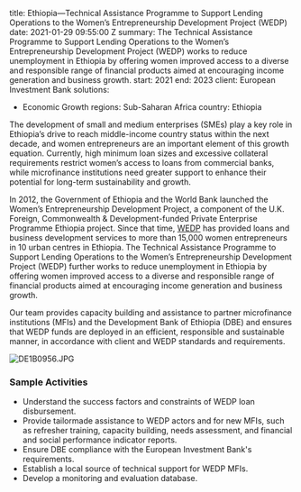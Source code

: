 
title: Ethiopia—Technical Assistance Programme to Support Lending Operations to the
  Women’s Entrepreneurship Development Project (WEDP)
date: 2021-01-29 09:55:00 Z
summary: The Technical Assistance Programme to Support Lending Operations to the Women’s
  Entrepreneurship Development Project (WEDP) works to reduce unemployment in Ethiopia
  by offering women improved access to a diverse and responsible range of financial
  products aimed at encouraging income generation and business growth.
start: 2021
end: 2023
client: European Investment Bank
solutions:
- Economic Growth
regions: Sub-Saharan Africa
country: Ethiopia


The development of small and medium enterprises (SMEs) play a key role in Ethiopia’s drive to reach middle-income country status within the next decade, and women entrepreneurs are an important element of this growth equation. Currently, high minimum loan sizes and excessive collateral requirements restrict women’s access to loans from commercial banks, while microfinance institutions need greater support to enhance their potential for long-term sustainability and growth.

In 2012, the Government of Ethiopia and the World Bank launched the Women’s Entrepreneurship Development Project, a component of the U.K. Foreign, Commonwealth & Development-funded Private Enterprise Programme Ethiopia project. Since that time, [WEDP](http://www.wedpet.org/) has provided loans and business development services to more than 15,000 women entrepreneurs in 10 urban centres in Ethiopia. The Technical Assistance Programme to Support Lending Operations to the Women’s Entrepreneurship Development Project (WEDP) further works to reduce unemployment in Ethiopia by offering women improved access to a diverse and responsible range of financial products aimed at encouraging income generation and business growth.

Our team provides capacity building and assistance to partner microfinance institutions (MFIs) and the Development Bank of Ethiopia (DBE) and ensures that WEDP funds are deployed in an efficient, responsible and sustainable manner, in accordance with client and WEDP standards and requirements.

![DE1B0956.JPG](/uploads/DE1B0956.JPG)

### Sample Activities

* Understand the success factors and constraints of WEDP loan disbursement.
* Provide tailormade assistance to WEDP actors and for new MFIs, such as refresher training, capacity building, needs assessment, and financial and social performance indicator reports.
* Ensure DBE compliance with the European Investment Bank's requirements.
* Establish a local source of technical support for WEDP MFIs.
* Develop a monitoring and evaluation database.
